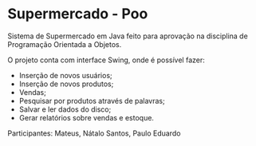 # Supermercado - Poo

Sistema de Supermercado em Java feito para aprovação na disciplina de Programação Orientada a Objetos.

O projeto conta com interface Swing, onde é possível fazer:

- Inserção de novos usuários;
- Inserção de novos produtos;
- Vendas;
- Pesquisar por produtos através de palavras;
- Salvar e ler dados do disco;
- Gerar relatórios sobre vendas e estoque.

Participantes: Mateus, Nátalo Santos, Paulo Eduardo
